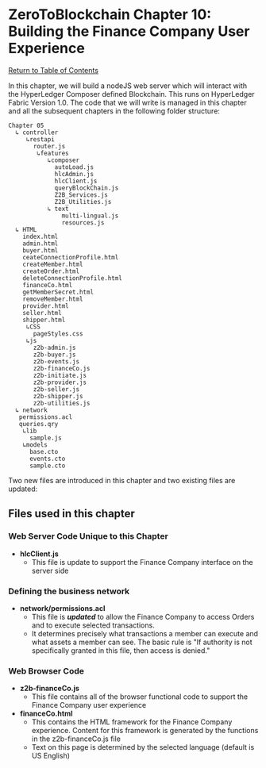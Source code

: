 # ZeroToBlockchain Chapter 10: Building the Finance Company User Experience

[Return to Table of Contents](../README.md)

In this chapter, we will build a nodeJS web server which will interact with the HyperLedger Composer defined Blockchain. This runs on HyperLedger Fabric Version 1.0. The code that we will write is managed in this chapter and all the subsequent chapters in the following folder structure:

```
Chapter 05
  ↳ controller
     ↳restapi
       router.js
        ↳features
           ↳composer
             autoLoad.js
             hlcAdmin.js
             hlcClient.js
             queryBlockChain.js
             Z2B_Services.js
             Z2B_Utilities.js
           ↳ text
               multi-lingual.js
               resources.js
  ↳ HTML
    index.html
    admin.html
    buyer.html
    ceateConnectionProfile.html
    createMember.html
    createOrder.html
    deleteConnectionProfile.html
    financeCo.html
    getMemberSecret.html
    removeMember.html
    provider.html
    seller.html
    shipper.html
     ↳CSS
       pageStyles.css
     ↳js
       z2b-admin.js
       z2b-buyer.js
       z2b-events.js
       z2b-financeCo.js
       z2b-initiate.js
       z2b-provider.js
       z2b-seller.js
       z2b-shipper.js
       z2b-utilities.js
  ↳ network
   permissions.acl
   queries.qry
    ↳lib
      sample.js
    ↳models
      base.cto
      events.cto
      sample.cto
```
Two new files are introduced in this chapter and two existing files are updated:

## Files used in this chapter
### Web Server Code Unique to this Chapter
 - **hlcClient.js**
   - This file is update to support the Finance Company interface on the server side

### Defining the business network
 
 - **network/permissions.acl**
   - This file is ***updated*** to allow the Finance Company to access Orders and to execute selected transactions. 
   - It determines precisely what transactions a member can execute and what assets a member can see. The basic rule is "If authority is not specifically granted in this file, then access is denied."

### Web Browser Code 
 - **z2b-financeCo.js**
   - This file contains all of the browser functional code to support the Finance Company user experience
 - **financeCo.html**
   - This contains the HTML framework for the Finance Company experience. Content for this framework is generated by the functions in the z2b-financeCo.js file
   - Text on this page is determined by the selected language (default is US English) 
